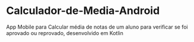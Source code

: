 # Calculador-de-Media-Android
App Mobile para Calcular média de notas de um aluno para verificar se foi aprovado ou reprovado, desenvolvido em Kotlin
